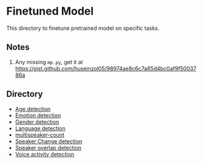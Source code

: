 # Finetuned Model

This directory to finetune pretrained model on specific tasks.

## Notes

1. Any missing `mp.py`, get it at https://gist.github.com/huseinzol05/98974ae8c6c7a65d4bc0af9f5003786a

## Directory

  * [Age detection](age-detection)
  * [Emotion detection](emotion)
  * [Gender detection](gender-detection)
  * [Language detection](language-detection)
  * [multispeaker-count](multispeaker-count)
  * [Speaker Change detection](speaker-change)
  * [Speaker overlap detection](speaker-overlap)
  * [Voice activity detection](vad)
